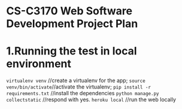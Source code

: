 ﻿# CS-C3170 Web Software Development Project Plan

# 1.Running the test in local environment
 `virtualenv venv` //create a virtualenv for the app;
 `source venv/bin/activate`//activate the virtualenv;
 `pip install -r requirements.txt` //install the dependencies
 `python manage.py collectstatic`  //respond with yes.
 `heroku local` //run the web locally
 
 

